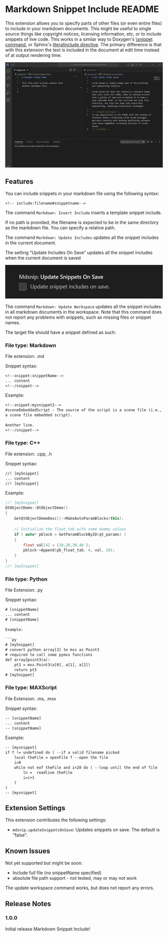 # Markdown Snippet Include README

This extension allows you to specify parts of other files (or even entire files) to include in your markdown documents.  This might be useful to single source things like copyright notices, licensing information, etc, or to include snippets of live code.  This works in a similar way to Doxygen's [\\snippet command](https://www.doxygen.nl/manual/commands.html#cmdsnippet), or Sphinx's [literalinclude directive](https://chiplicity.readthedocs.io/en/latest/Using_Sphinx/ShowingCodeExamplesInSphinx.html#literalinclude-directive).  The primary difference is that with this extension the text is included in the document at edit time instead of at output rendering time.

![Insert Exaple](insert_update.gif)

## Features

You can include snippets in your markdown file using the following syntax:

```
<!-- include:filename#snippetname-->
```

The command `Markdown: Insert Include` inserts a template snippet include.

If no path is provided, the filename is expected to be in the same directory as the markdown file.  You can specify a relative path.

The command `Markdown: Update Includes` updates all the snippet includes in the current document.

The setting "Update Includes On Save" updates all the snippet includes when the current document is saved

![](update_on_save.png)

The command `Markdown: Update Workspace` updates all the snippet includes in all markdown documents in the workspace.  Note that this command does not report any problems with snippets, such as missing files or snippet names.

The target file should have a snippet defined as such:

### File type: Markdown

File extension: .md

Snippet syntax:
```
<!--snippet:snippetName-->
... content 
<!--/snippet-->
```

Example:
```
<!--snippet:mysnippet2-->
#sceneEmbeddedScript - The source of the script is a scene file (i.e., a scene file embedded script). 

Another line.
<!--/snippet-->
```

### File type: C++

File extension: .cpp, .h

Snippet syntax:

```
//! [mySnippet]
... content
//! [mySnippet]
```

Example:

```cpp
//! [mySnippet]
QtObjectDemo::QtObjectDemo() 
{
	GetQtObjectDemoDesc()->MakeAutoParamBlocks(this);

	// Initialize the float tab with some dummy values
	if ( auto* pblock = GetParamBlockByID(qt_params) )
	{
		float val[4] = {10,20,30,40 };
		pblock->Append(pb_float_tab, 4, val, 10);
	}
}
//! [mySnippet]
```

### File type: Python

File Extension: .py

Snippet syntax:

```
# [snippetName]
... content
# [snippetName]

Example:

```py
# [mySnippet]
# convert python array[3] to mxs as Point3
# required to call some pymxs functions
def array2point3(a):
    pt3 = mxs.Point3(a[0], a[1], a[2])
    return pt3
# [mySnippet]
```

### File type: MAXScript

File Extension: .ms, .msx

Snippet syntax:

```
-- [snippetName]
... content
-- [snippetName]
```

Example:

```
-- [mysnippet]
if f != undefined do ( --if a valid filename picked
    local theFile = openFile f --open the file
	i=0
    while not eof theFile and i<20 do ( --loop until the end of file
		ln =  readline theFile
		i=i+1
    )
)
-- [mysnippet]
```

## Extension Settings

This extension contributes the following settings:

* `mdsnip.updateSnippetsOnSave`: Updates snippets on save.  The default is "false".


## Known Issues

Not yet supported but might be soon:

- Include full file (no snippetName specified)
- absolute file path support - not tested, may or may not work

The update workspace command works, but does not report any errors.


## Release Notes


### 1.0.0

Initial release Markdown Snippet Include!





